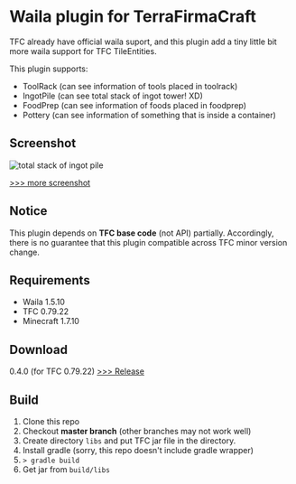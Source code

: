 Waila plugin for TerraFirmaCraft
================================

TFC already have official waila suport, and this plugin add a tiny little bit more waila support for TFC TileEntities.

This plugin supports:

- ToolRack (can see information of tools placed in toolrack)
- IngotPile (can see total stack of ingot tower! XD)
- FoodPrep (can see information of foods placed in foodprep)
- Pottery (can see information of something that is inside a container)

Screenshot
-------
![total stack of ingot pile](https://github.com/whelmaze/tfc-waila-plugin/wiki/images/ne_ingotpile01.png)

[>>> more screenshot](https://github.com/whelmaze/tfc-waila-plugin/wiki/Screen-Shots)

Notice
------
This plugin depends on **TFC base code** (not API) partially.
Accordingly, there is no guarantee that this plugin compatible across TFC minor version change.


Requirements
--------
- Waila 1.5.10
- TFC 0.79.22
- Minecraft 1.7.10


Download
--------
0.4.0 (for TFC 0.79.22)
[>>> Release](https://github.com/whelmaze/tfc-waila-plugin/releases)

Build
-----
1. Clone this repo
2. Checkout **master branch** (other branches may not work well)
3. Create directory `libs` and put TFC jar file in the directory.
3. Install gradle (sorry, this repo doesn't include gradle wrapper)
4. `> gradle build`
5. Get jar from `build/libs`
